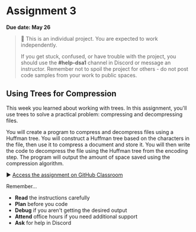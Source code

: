 # Assignment 3

**Due date: May 26**

> 📌 This is an individual project. You are expected to work independently.
>
> If you get stuck, confused, or have trouble with the project, you should use the **#help-dsa1** channel in Discord or message an instructor. Remember not to spoil the project for others - do not post code samples from your work to public spaces.

## Using Trees for Compression

This week you learned about working with trees. In this assignment, you'll use trees to solve a practical problem: compressing and decompressing files.

You will create a program to compress and decompress files using a Huffman tree. You will construct a Huffman tree based on the characters in the file, then use it to compress a document and store it. You will then write the code to decompress the file using the Huffman tree from the encoding step. The program will output the amount of space saved using the compression algorithm.

▶️ [Access the assignment on GitHub Classroom]()

Remember...

- **Read** the instructions carefully
- **Plan** before you code
- **Debug** if you aren't getting the desired output
- **Attend** office hours if you need additional support
- **Ask** for help in Discord
